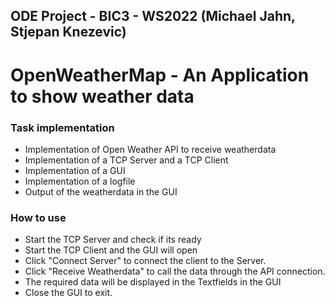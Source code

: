## ODE Project - BIC3 - WS2022 (Michael Jahn, Stjepan Knezevic) 
# OpenWeatherMap - An Application to show weather data

### Task implementation
 - Implementation of Open Weather API to receive weatherdata
 - Implementation of a TCP Server and a TCP Client
 - Implementation of a GUI
 - Implementation of a logfile
 - Output of the weatherdata in the GUI
 
### How to use
 - Start the TCP Server and check if its ready
 - Start the TCP Client and the GUI will open
 - Click "Connect Server" to connect the client to the Server.
 - Click "Receive Weatherdata" to call the data through the API connection.
 - The required data will be displayed in the Textfields in the GUI
 - Close the GUI to exit.

